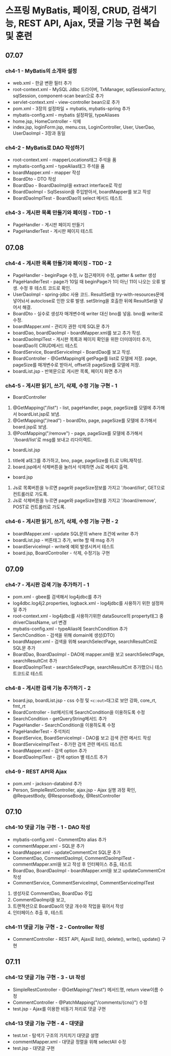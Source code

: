 # 스프링 MyBatis, 페이징, CRUD, 검색기능, REST API, Ajax, 댓글 기능 구현 복습 및 훈련

## 07.07
### ch4-1 - MyBatis의 소개와 설정
- web.xml - 한글 변환 필터 추가
- root-context.xml - MySQL Jdbc 드라이버, TxManager, sqlSessionFactory, sqlSession, component-scan bean으로 추가
- servlet-context.xml - view-controller bean으로 추가
- pom.xml - 3장의 설정파일 + mybatis, mybatis-spring 추가
- mybatis-config.xml - mybatis 설정파일, typeAliases
- home.jsp, HomeController - 삭제 
- index.jsp, loginForm.jsp, menu.css, LoginController, User, UserDao, UserDaoImpl - 3장과 동일

### ch4-2 - MyBatis로 DAO 작성하기
- root-context.xml - mapperLocations태그 주석을 품
- mybatis-config.xml - typeAlias태그 주석을 품
- boardMapper.xml - mapper 작성
- BoardDto - DTO 작성
- BoardDao - BoardDaoImpl을 extract interface로 작성
- BoardDaoImpl - SqlSession을 주입받아서, boardMapper를 보고 작성
- BoardDaoImplTest - BoardDao의 select 메서드 테스트

### ch4-3 - 게시판 목록 만들기와 페이징 - TDD - 1
- PageHandler - 게시판 페이지 만들기
- PageHandlerTest - 게시판 페이지 테스트

## 07.08
### ch4-4 - 게시판 목록 만들기와 페이징 - TDD - 2
- PageHandler - beginPage 수정, iv 접근제어자 수정, getter & setter 생성
- PageHandlerTest - page가 10일 때 beginPage가 1이 아닌 11이 나오는 오류 발생. 수정 후 테스트 코드로 확인.
- UserDaoImpl - spring-jdbc 사용 코드. ResultSet을 try-with-resources문에 넣어놔서 autoclose로 인한 오류 발생. setString을 호출한 뒤에 ResultSet을 넣어서 해결. 
- BoardDto - 실수로 생성자 매개변수에 writer 대신 bno를 넣음. bno를 writer로 수정.
- boardMapper.xml - 관리자 권한 삭제 SQL문 추가
- boardDao, boardDaoImpl - boardMapper.xml를 보고 추가 작성.
- boardDaoImplTest - 게시판 목록과 페이지 확인을 위한 더미데이터 추가, boardDao의 CRUD메서드 테스트
- BoardService, BoardServiceImpl - BoardDao를 보고 작성.
- BoardController - @GetMapping에 getPage를 list로 모델에 저장. page, pageSize를 매개변수로 받아서, offset과 pageSize를 모델에 저장. 
- boardList.jsp - 반복문으로 게시판 목록, 페이지 화면 추가

### ch4-5 - 게시판 읽기, 쓰기, 삭제, 수정 기능 구현 - 1
- BoardController 
1. @GetMapping("/list") - list, pageHandler, page, pageSize를 모델에 추가해서 boardList.jsp로 보냄.
2. @GetMapping("/read") - boardDto, page, pageSize를 모델에 추가해서 board.jsp로 보냄. 
3. @PostMapping("/remove") - page, pageSize를 모델에 추가해서 '/board/list'로 msg를 보내고 리다이렉트.  

- boardList.jsp 
1. title에 a태그를 추가하고, bno, page, pageSize를 EL로 URL재작성.
2. board.jsp에서 삭제버튼을 눌러서 삭제하면 Js로 메세지 출력.

- board.jsp
1. Js로 목록버튼을 누르면 page와 pageSize정보를 가지고 '/board/list', GET으로 컨트롤러로 가도록.
2. Js로 삭제버튼을 누르면 page와 pageSize정보를 가지고 '/board/remove', POST로 컨트롤러로 가도록.

### ch4-6 - 게시판 읽기, 쓰기, 삭제, 수정 기능 구현 - 2
- boardMapper.xml - update SQL문의 where 조건에 writer 추가
- boardList.jsp - 버튼태그 추가, write 할 때 msg 추가
- boardServiceImpl - write에 예외 발생시켜서 테스트
- board.jsp, BoardController - 삭제, 수정기능 구현

## 07.09
### ch4-7 - 게시판 검색 기능 추가하기 - 1
- pom.xml - gbee를 검색해서 log4jdbc를 추가
- log4dbc.log4j2.properties, logback.xml - log4jdbc를 사용하기 위한 설정파일 추가
- root-context.xml - log4jdbc를 사용하기위한 dataSource의 property태그 중 driverClassName, url 변경
- mybatis-config.xml - typeAlias에 SearchCondition 추가
- SerchCondition - 검색을 위해 domain에 생성(DTO)
- boardMapper.xml - 검색을 위해 searchSelectPage, searchResultCnt로 SQL문 추가
- BoardDao, BoardDaoImpl - DAO에 mapper.xml을 보고 searchSelectPage, searchResultCnt 추가
- BoardDaoImplTest - searchSelectPage, searchResultCnt 추가했으니 테스트코드로 테스트

### ch4-8 - 게시판 검색 기능 추가하기 - 2
- board.jsp, boardList.jsp - css 수정 및 ```<c:out>```태그로 보안 강화, core_rt, fmt_rt
- BoardController - list메서드에 SearchCondition을 이용하도록 수정
- SearchCondition - getQueryString메서드 추가
- PageHandler - SearchCondition을 이용하도록 수정
- PageHandlerTest - 주석처리
- BoardService, BoardServiceImpl - DAO를 보고 검색 관련 메서드 작성
- BoardServiceImplTest - 추가한 검색 관련 메서드 테스트
- boardMapper.xml - 검색 option 추가
- BoardDaoImplTest - 검색 option 별 테스트 추가

### ch4-9 - REST API와 Ajax
- pom.xml - jackson-databind 추가
- Person, SimpleRestController, ajax.jsp - Ajax 실행 과정 확인, @RequestBody, @ResponseBody, @RestController

## 07.10
### ch4-10 댓글 기능 구현 - 1 - DAO 작성
- mybatis-config.xml - CommentDto alias 추가
- commentMapper.xml - SQL문 추가
- boardMapper.xml - updateCommentCnt SQL문 추가
- CommentDao, CommentDaoImpl, CommentDaoImplTest - commentMapper.xml을 보고 작성 후 인터페이스 추출, 테스트
- BoardDao, BoardDaoImpl - boardMapper.xml을 보고 updateCommentCnt 작성
- CommentService, CommentServiceImpl, CommentServiceImplTest 
1. 생성자로 CommentDao, BoardDao 주입
2. CommentDaoImpl을 보고,
3. 트랜잭션으로 BoardDao의 댓글 개수와 작업을 묶어서 작성
4. 인터페이스 추출 후, 테스트

### ch4-11 댓글 기능 구현 - 2 - Controller 작성
- CommentController - REST API, Ajax로 list(), delete(), write(), update() 구현

## 07.11
### ch4-12 댓글 기능 구현 - 3 - UI 작성
- SimpleRestController - @GetMaping("/test") 메서드명, return view이름 수정
- CommentController - @PatchMapping("/comments/{cno}") 수정
- test.jsp - Ajax를 이용한 비동기 처리로 댓글 구현

### ch4-13 댓글 기능 구현 - 4 - 대댓글
- test.txt - 탐색기 구조의 가지치기 대댓글 설명
- commentMapper.xml - 대댓글 정렬을 위해 selectAll 수정
- test.jsp - 대댓글 구현